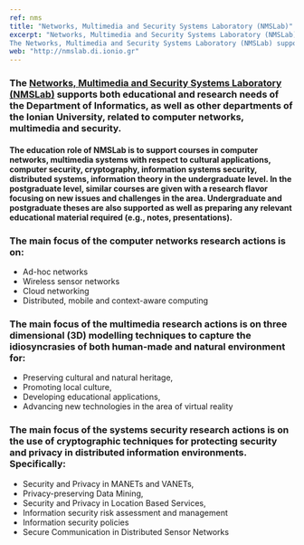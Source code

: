 ```yaml
---
ref: nms
title: "Networks, Multimedia and Security Systems Laboratory (NMSLab)"
excerpt: "Networks, Multimedia and Security Systems Laboratory (NMSLab)
The Networks, Multimedia and Security Systems Laboratory (NMSLab) supports both educational and research needs of the Department of Informatics, as well as other departments of the Ionian University, related to computer networks, multimedia and security."
web: "http://nmslab.di.ionio.gr"
---
```


### The [Networks, Multimedia and Security Systems Laboratory (NMSLab)](http://nmslab.di.ionio.gr) supports both educational and research needs of the Department of Informatics, as well as other departments of the Ionian University, related to computer networks, multimedia and security.

#### The education role of NMSLab is to support courses in computer networks, multimedia systems with respect to cultural applications, computer security, cryptography, information systems security, distributed systems, information theory in the undergraduate level. In the postgraduate level, similar courses are given with a research flavor focusing on new issues and challenges in the area. Undergraduate and postgraduate theses are also supported as well as preparing any relevant educational material required (e.g., notes, presentations).

### The main focus of the computer networks research actions is on:
- Ad-hoc networks
- Wireless sensor networks
- Cloud networking
- Distributed, mobile and context-aware computing

### The main focus of the multimedia research actions is on three dimensional (3D) modelling techniques to capture the idiosyncrasies of both human-made and natural environment for:
- Preserving cultural and natural heritage,
- Promoting local culture,
- Developing educational applications,
- Advancing new technologies in the area of virtual reality

### The main focus of the systems security research actions is on the use of cryptographic techniques for protecting security and privacy in distributed information environments. Specifically:
- Security and Privacy in MANETs and VANETs,
- Privacy-preserving Data Mining,
- Security and Privacy in Location Based Services,
- Information security risk assessment and management
- Information security policies
- Secure Communication in Distributed Sensor Networks
